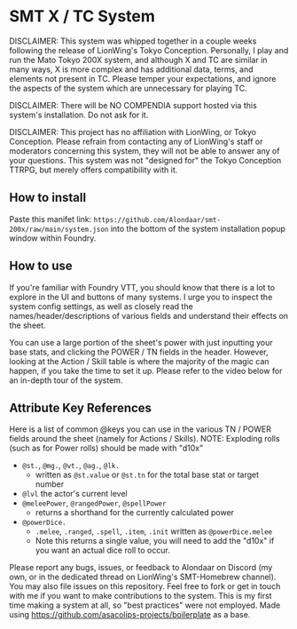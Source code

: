 # SMT X / TC System

DISCLAIMER: This system was whipped together in a couple weeks following the release of LionWing's Tokyo Conception. Personally, I play and run the Mato Tokyo 200X system, and although X and TC are similar in many ways, X is more complex and has additional data, terms, and elements not present in TC. Please temper your expectations, and ignore the aspects of the system which are unnecessary for playing TC.

DISCLAIMER: There will be NO COMPENDIA support hosted via this system's installation. Do not ask for it.

DISCLAIMER: This project has no affiliation with LionWing, or Tokyo Conception. Please refrain from contacting any of LionWing's staff or moderators concerning this system, they will not be able to answer any of your questions. This system was not "designed for" the Tokyo Conception TTRPG, but merely offers compatibility with it.

## How to install
Paste this manifet link: `https://github.com/Alondaar/smt-200x/raw/main/system.json` into the bottom of the system installation popup window within Foundry.

## How to use
If you're familiar with Foundry VTT, you should know that there is a lot to explore in the UI and buttons of many systems. I urge you to inspect the system config settings, as well as closely read the names/header/descriptions of various fields and understand their effects on the sheet.

You can use a large portion of the sheet's power with just inputting your base stats, and clicking the POWER / TN fields in the header. However, looking at the Action / Skill table is where the majority of the magic can happen, if you take the time to set it up. Please refer to the video below for an in-depth tour of the system.

## Attribute Key References
Here is a list of common @keys you can use in the various TN / POWER fields around the sheet (namely for Actions / Skills).
NOTE: Exploding rolls (such as for Power rolls) should be made with "d10x"
- `@st.`, `@mg.`, `@vt.`, `@ag.`, `@lk.`
  - written as `@st.value` or `@st.tn` for the total base stat or target number
- `@lvl` the actor's current level
- `@meleePower`, `@rangedPower`, `@spellPower`
  - returns a shorthand for the currently calculated power
- `@powerDice.`
  - `.melee`, `.ranged`, `.spell`, `.item`, `.init` written as `@powerDice.melee`
  - Note this returns a single value, you will need to add the "d10x" if you want an actual dice roll to occur.
 

Please report any bugs, issues, or feedback to Alondaar on Discord (my own, or in the dedicated thread on LionWing's SMT-Homebrew channel). You may also file issues on this repository.
Feel free to fork or get in touch with me if you want to make contributions to the system. This is my first time making a system at all, so "best practices" were not employed.
Made using <https://github.com/asacolips-projects/boilerplate> as a base.

